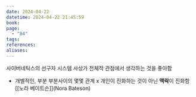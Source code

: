 ```yaml
---
date: 2024-04-22
datetime: 2024-04-22 21:45:59
book: 
page:
  - "84"
tags: 
references: 
aliases:
---
```

사이버네틱스의 선구자
시스템 사상가
전체적 관점에서 생각하는 것을 좋아함
- 개별적인, 부분 부분사이의 몇몇 관계 x
개인이 진화하는 것이 아닌 **맥락**이 진화함
[[노라 베이트슨]](Nora Bateson)